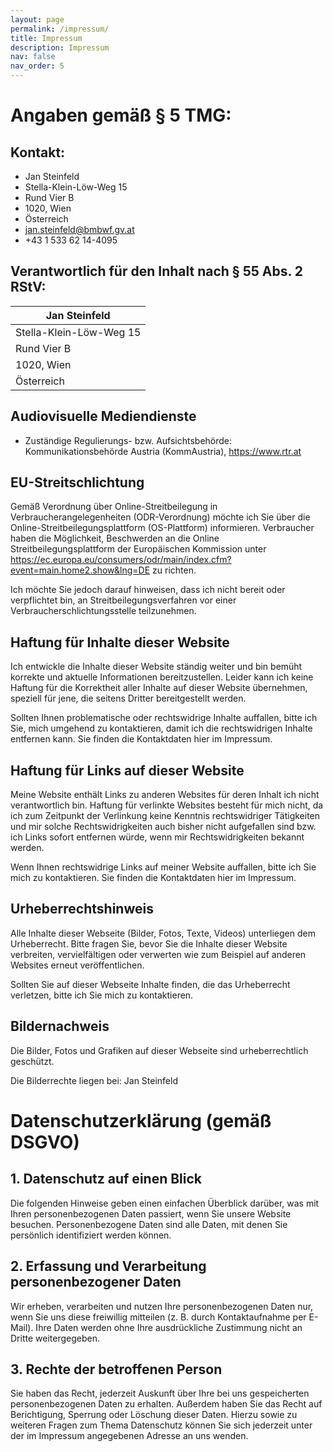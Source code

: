 ```yaml
---
layout: page
permalink: /impressum/
title: Impressum
description: Impressum
nav: false
nav_order: 5
---
```

# Angaben gemäß § 5 TMG:

## Kontakt:
- Jan Steinfeld
- Stella-Klein-Löw-Weg 15
- Rund Vier B
- 1020, Wien
- Österreich
- jan.steinfeld@bmbwf.gv.at
- +43 1 533 62 14-4095

## Verantwortlich für den Inhalt nach § 55 Abs. 2 RStV:
| Jan Steinfeld            |
| ------------------------ |
| Stella-Klein-Löw-Weg 15  |
| Rund Vier B              |
| 1020, Wien               |
| Österreich               |


## Audiovisuelle Mediendienste
- Zuständige Regulierungs- bzw. Aufsichtsbehörde: Kommunikationsbehörde Austria (KommAustria), https://www.rtr.at

## EU-Streitschlichtung
Gemäß Verordnung über Online-Streitbeilegung in Verbraucherangelegenheiten (ODR-Verordnung) möchte ich Sie über die Online-Streitbeilegungsplattform (OS-Plattform) informieren.
Verbraucher haben die Möglichkeit, Beschwerden an die Online Streitbeilegungsplattform der Europäischen Kommission unter https://ec.europa.eu/consumers/odr/main/index.cfm?event=main.home2.show&lng=DE zu richten. 

Ich möchte Sie jedoch darauf hinweisen, dass ich nicht bereit oder verpflichtet bin, an Streitbeilegungsverfahren vor einer Verbraucherschlichtungsstelle teilzunehmen.

## Haftung für Inhalte dieser Website

Ich entwickle die Inhalte dieser Website ständig weiter und bin bemüht korrekte und aktuelle Informationen bereitzustellen. Leider kann ich keine Haftung für die Korrektheit aller Inhalte auf dieser Website übernehmen, speziell für jene, die seitens Dritter bereitgestellt werden.

Sollten Ihnen problematische oder rechtswidrige Inhalte auffallen, bitte ich Sie, mich umgehend zu kontaktieren, damit ich die rechtswidrigen Inhalte entfernen kann. Sie finden die Kontaktdaten hier im Impressum.

## Haftung für Links auf dieser Website

Meine Website enthält Links zu anderen Websites für deren Inhalt ich nicht verantwortlich bin. Haftung für verlinkte Websites besteht für mich nicht, da ich zum Zeitpunkt der Verlinkung keine Kenntnis rechtswidriger Tätigkeiten und mir solche Rechtswidrigkeiten auch bisher nicht aufgefallen sind bzw. ich Links sofort entfernen würde, wenn mir Rechtswidrigkeiten bekannt werden.

Wenn Ihnen rechtswidrige Links auf meiner Website auffallen, bitte ich Sie mich zu kontaktieren. Sie finden die Kontaktdaten hier im Impressum.

## Urheberrechtshinweis

Alle Inhalte dieser Webseite (Bilder, Fotos, Texte, Videos) unterliegen dem Urheberrecht. Bitte fragen Sie, bevor Sie die Inhalte dieser Website verbreiten, vervielfältigen oder verwerten wie zum Beispiel auf anderen Websites erneut veröffentlichen.

Sollten Sie auf dieser Webseite Inhalte finden, die das Urheberrecht verletzen, bitte ich Sie mich zu kontaktieren.

## Bildernachweis

Die Bilder, Fotos und Grafiken auf dieser Webseite sind urheberrechtlich geschützt.

Die Bilderrechte liegen bei:
Jan Steinfeld

# Datenschutzerklärung (gemäß DSGVO)

## 1. Datenschutz auf einen Blick

Die folgenden Hinweise geben einen einfachen Überblick darüber, was mit Ihren personenbezogenen Daten passiert, wenn Sie unsere Website besuchen. Personenbezogene Daten sind alle Daten, mit denen Sie persönlich identifiziert werden können.

## 2. Erfassung und Verarbeitung personenbezogener Daten

Wir erheben, verarbeiten und nutzen Ihre personenbezogenen Daten nur, wenn Sie uns diese freiwillig mitteilen (z. B. durch Kontaktaufnahme per E-Mail). Ihre Daten werden ohne Ihre ausdrückliche Zustimmung nicht an Dritte weitergegeben.

## 3. Rechte der betroffenen Person

Sie haben das Recht, jederzeit Auskunft über Ihre bei uns gespeicherten personenbezogenen Daten zu erhalten. Außerdem haben Sie das Recht auf Berichtigung, Sperrung oder Löschung dieser Daten. Hierzu sowie zu weiteren Fragen zum Thema Datenschutz können Sie sich jederzeit unter der im Impressum angegebenen Adresse an uns wenden.



